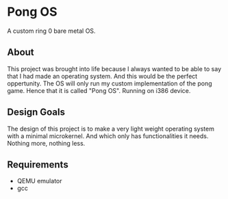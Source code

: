 # Pong OS

A custom ring 0 bare metal OS.

## About

This project was brought into life because I always wanted to be able to say that I had made an operating system. And this would be the perfect oppertunity. The OS will only run my custom implementation of the pong game. Hence that it is called "Pong OS". Running on i386 device.

## Design Goals

The design of this project is to make a very light weight operating system with a minimal microkernel. And which only has functionalities it needs. Nothing more, nothing less.

## Requirements

- QEMU emulator
- gcc
